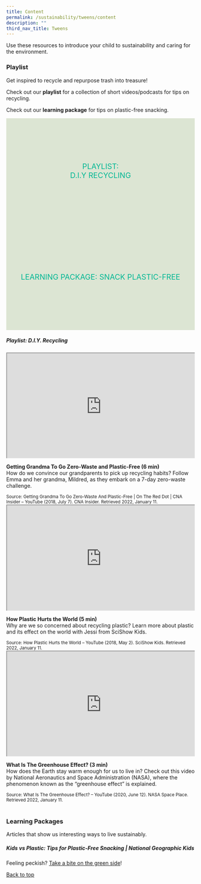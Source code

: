 ```yaml
---
title: Content
permalink: /sustainability/tweens/content
description: ""
third_nav_title: Tweens
---
```

<style type="text/css">
/* Links */
.content a { color: #322987; }
.content a:focus,
.content a:hover { color: #28216c; }

/* Button Outline */
.bp-button { padding-left: 1.5rem; padding-right: 1.5rem; }
.bp-button.is-primary-outline { border: 1px solid #322987; color: #322987; background-color: transparent; text-decoration: none; }
.bp-button.is-primary-outline:focus,
.bp-button.is-primary-outline:hover { border: 1px solid #322987; color: #cff2e8; background-color: #322987; text-decoration: none; }

/* Responsive Iframe */
.responsive-iframe { position: absolute; top: 0; left: 0; bottom: 0; right: 0; width: 100%; height: 100%; }
.responsive-iframe-container { position: relative; overflow: hidden; width: 100%; }
.responsive-iframe-container.ratio-16by9 { padding-top: 56.25%; }
.responsive-iframe-container.ratio-4by3 { padding-top: 75%; }
.responsive-iframe-container.ratio-3by2 { padding-top: 66.66%; }
.responsive-iframe-container.ratio-1by1 { padding-top: 100%; }
	
/* Click Box */
.clickbox { display: block; position: relative; width: 100%; padding-bottom: 56.25%; background-color: transparent; }
.clickbox span { padding: .5rem; }
.clickbox a { position: absolute; display: flex; width: 100%; height: 100%; align-items: center; justify-content: center; font-size: 1.25rem; text-align: center; text-decoration: none; text-transform: uppercase; }
.clickbox a:focus,
.clickbox a:hover { text-decoration: none; }

/* Mint Jade */
.clickbox.is-mint-jade { background-color: #dce5d3; color: #00b794; }
.clickbox.is-mint-jade a { color: #00b794; }
.clickbox.is-mint-jade a:focus,
.clickbox.is-mint-jade a:hover { background-color: #00b794; color: #dce5d3; }	

</style>

Use these resources to introduce your child to sustainability and caring for the environment.

<h3 class="margin--bottom--lg"><b>Playlist</b></h3>
<p>Get inspired to recycle and repurpose trash into treasure!</p>

Check out our **playlist** for a collection of short videos/podcasts for tips on recycling. 

Check out our **learning package** for tips on plastic-free snacking.


<div class="row is-multiline">
  <div class="col is-one-half">
    <div class="clickbox is-mint-jade">
      <a href="#playlist-recycling">
        <span>Playlist:<br>D.I.Y Recycling</span>
      </a>
    </div>
  </div>
  <div class="col is-one-half">
    <div class="clickbox is-mint-jade">
      <a href="#lp-endangered">
        <span>Learning Package: Snack Plastic-Free</span>
      </a>
    </div>
  </div>
  </div>


<h5 class="margin--bottom--lg" id="playlist-recycling"><b>Playlist: D.I.Y. Recycling</b></h5>

<div class="row is-multiline margin--bottom--lg">
  <div class="col is-two-fifths">
    <div class="responsive-iframe-container ratio-16by9">
      <iframe class="responsive-iframe" src="https://www.youtube.com/embed/xx36XIu2hNA"></iframe>
    </div>
  </div>
  <div class="col is-three-fifths">
    <p><b class="has-text-indigo">Getting Grandma To Go Zero-Waste and Plastic-Free (6 min)</b><br>
How do we convince our grandparents to pick up recycling habits? Follow Emma and her grandma, Mildred, as they embark on a 7-day zero-waste challenge.</p>
   <small>Source: Getting Grandma To Go Zero-Waste And Plastic-Free | On The Red Dot | CNA Insider – YouTube (2018, July 7). CNA Insider. Retrieved 2022, January 11.</small>
  </div>
</div>

<div class="row is-multiline margin--bottom--lg">
  <div class="col is-two-fifths">
    <div class="responsive-iframe-container ratio-16by9">
      <iframe class="responsive-iframe" src="https://www.youtube.com/embed/VUUUxOl715s"></iframe>
    </div>
  </div>
  <div class="col is-three-fifths">
<p><b class="has-text-indigo">How Plastic Hurts the World (5 min)</b><br>
Why are we so concerned about recycling plastic? Learn more about plastic and its effect on the world with Jessi from SciShow Kids.</p>
    <small>Source: How Plastic Hurts the World – YouTube (2018, May 2). SciShow Kids. Retrieved 2022, January 11.</small>
  </div>
</div>

<div class="row is-multiline">
  <div class="col is-two-fifths">
    <div class="responsive-iframe-container ratio-16by9">
      <iframe class="responsive-iframe" src="https://www.youtube.com/embed/SN5-DnOHQmE"></iframe>
    </div>
  </div>
  <div class="col is-three-fifths">
    <p><b class="has-text-indigo">What Is The Greenhouse Effect? (3 min)</b><br>
How does the Earth stay warm enough for us to live in? Check out this video by National Aeronautics and Space Administration (NASA), where the phenomenon known as the “greenhouse effect” is explained.</p>
    <small>Source: What Is The Greenhouse Effect? – YouTube (2020, June 12). NASA Space Place. Retrieved 2022, January 11.</small>
  </div>
</div>
<br>


<h3><b>Learning Packages</b></h3>
Articles that show us interesting ways to live sustainably.

<h5 class="margin--bottom--lg" id="lp-endangered"><b>Kids vs Plastic: Tips for Plastic-Free Snacking | National Geographic Kids</b></h5>
Feeling peckish? <a target="_blank" href="https://www.nationalgeographic.com/pdf/kids/photos/articles/Nature/H-P/KidsVsPlastic/plastic-free-party.pdf">Take a bite on the green side</a>!

<p class="has-text-right margin--top--xl"><a href="#main-content">Back to top</a></p>